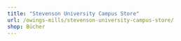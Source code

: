 ```yaml
---
title: "Stevenson University Campus Store"
url: /owings-mills/stevenson-university-campus-store/
shop: Bücher
---
```

